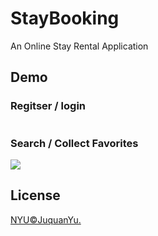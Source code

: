 # StayBooking
An Online Stay Rental Application

## Demo
### Regitser / login
![]()

### Search / Collect Favorites
![](https://github.com/JuquanYu/Twitch-Plus/blob/master/img/twitch-demo-2.gif)

## License
[NYU©JuquanYu.](../LICENSE)
